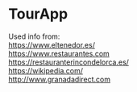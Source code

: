 # TourApp

Used info from: <br />
https://www.eltenedor.es/ <br />
https://www.restaurantes.com <br />
https://restauranterincondelorca.es/ <br />
https://wikipedia.com/ <br />
http://www.granadadirect.com <br />
